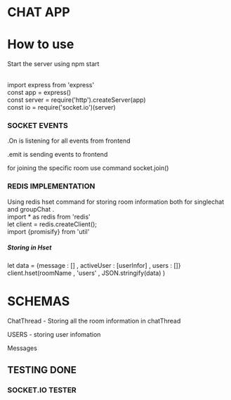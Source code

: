 # CHAT APP

<h1>How to use</h1>
<p><marker>Start the server using npm start</marker></p>

<div>
<p>
  <br>
import express from 'express' <br>
const app = express()<br>
const server = require('http').createServer(app)<br>
const io = require('socket.io')(server) <br>
</p>
</div>

<div>
<h3>SOCKET EVENTS</h3>

<p> .On is listening for all events from frontend </p>
<p> .emit is sending events to frontend </p>
<p> for joining the specific room use command socket.join() </p>

</div>


<div>
  <h3> REDIS IMPLEMENTATION </h3>
  <p>
    Using redis hset command for storing room information both for singlechat and groupChat . <br> 
    import * as redis from 'redis' <br>
let client = redis.createClient(); <br>
import {promisify} from 'util' <br>
  
  <h5> Storing in Hset </h5>
  <p>
   let data = {message : [] , activeUser  : [userInfor] , users : []}<br>
        client.hset(roomName , 'users' , JSON.stringify(data) ) <br>
  </p>
  </p>
  </div>
  
  <div>
  <h1>SCHEMAS</h1>
  <p> ChatThread  - Storing all the room information in chatThread</p>
  <p>USERS -  storing user infomation</p>
  <p>Messages</p>
  </div>
  
  <div>
  <h2>TESTING DONE</h2>
  <h3>SOCKET.IO TESTER</h3>
  </div>
